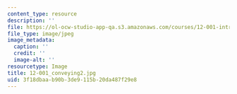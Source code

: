 ```yaml
---
content_type: resource
description: ''
file: https://ol-ocw-studio-app-qa.s3.amazonaws.com/courses/12-001-introduction-to-geology-fall-2013/3f18dbaab90b3de9115b20da487f29e8_12-001_conveying2.jpg
file_type: image/jpeg
image_metadata:
  caption: ''
  credit: ''
  image-alt: ''
resourcetype: Image
title: 12-001_conveying2.jpg
uid: 3f18dbaa-b90b-3de9-115b-20da487f29e8
---
```

